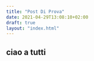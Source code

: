 ```yaml
---
title: "Post Di Prova"
date: 2021-04-29T13:08:10+02:00
draft: true
layout: "index.html"
---
```


## ciao a tutti